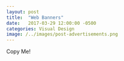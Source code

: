 ```yaml
---
layout: post
title:  "Web Banners"
date:   2017-03-29 12:00:00 -0500
categories: Visual Design
image: /../images/post-advertisements.png
---
```

Copy Me!
